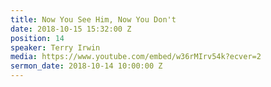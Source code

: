 ```yaml
---
title: Now You See Him, Now You Don't
date: 2018-10-15 15:32:00 Z
position: 14
speaker: Terry Irwin
media: https://www.youtube.com/embed/w36rMIrv54k?ecver=2
sermon_date: 2018-10-14 10:00:00 Z
---
```


